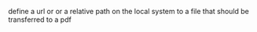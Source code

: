 define a url or or a relative path on the local system to a file that should be transferred to a pdf
